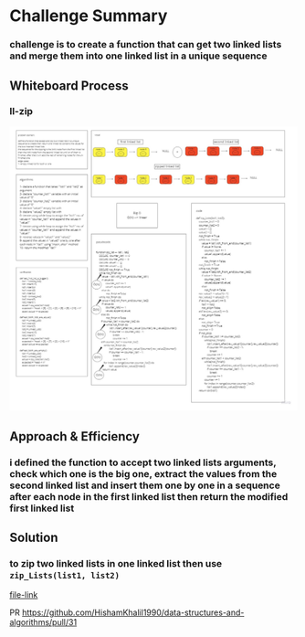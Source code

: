 # Challenge Summary

### challenge is to create a function that can get two linked lists and merge them into one linked list in a unique sequence
## Whiteboard Process

### ll-zip
![ex](img/ll-zip.jpg)

## Approach & Efficiency

### i defined the function to accept two linked lists arguments, check which one is the big one, extract the values from the second linked list and insert them one by one in a sequence after each node in the first linked list then return the modified first linked list

## Solution

### to zip two linked lists in one linked list then use `zip_Lists(list1, list2)`

[file-link](ll_zip/ll_zip.py)

PR https://github.com/HishamKhalil1990/data-structures-and-algorithms/pull/31
